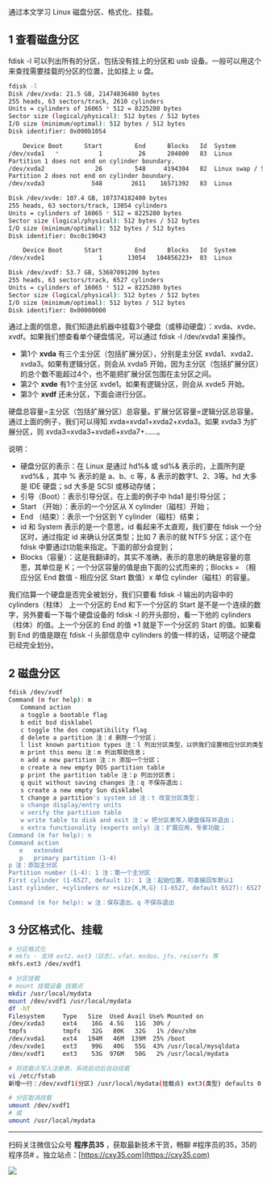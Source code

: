 通过本文学习 Linux 磁盘分区、格式化、挂载。
<!-- more -->

## 1 查看磁盘分区

fdisk -l 可以列出所有的分区，包括没有挂上的分区和 usb 设备。一般可以用这个来查找需要挂载的分区的位置，比如挂上 u 盘。

```bash
fdisk -l
Disk /dev/xvda: 21.5 GB, 21474836480 bytes
255 heads, 63 sectors/track, 2610 cylinders
Units = cylinders of 16065 * 512 = 8225280 bytes
Sector size (logical/physical): 512 bytes / 512 bytes
I/O size (minimum/optimal): 512 bytes / 512 bytes
Disk identifier: 0x000b1054

    Device Boot      Start         End      Blocks   Id  System
/dev/xvda1   *           1          26      204800   83  Linux
Partition 1 does not end on cylinder boundary.
/dev/xvda2              26         548     4194304   82  Linux swap / Solaris
Partition 2 does not end on cylinder boundary.
/dev/xvda3             548        2611    16571392   83  Linux

Disk /dev/xvde: 107.4 GB, 107374182400 bytes
255 heads, 63 sectors/track, 13054 cylinders
Units = cylinders of 16065 * 512 = 8225280 bytes
Sector size (logical/physical): 512 bytes / 512 bytes
I/O size (minimum/optimal): 512 bytes / 512 bytes
Disk identifier: 0xc0c19043

    Device Boot      Start         End      Blocks   Id  System
/dev/xvde1               1       13054   104856223+  83  Linux

Disk /dev/xvdf: 53.7 GB, 53687091200 bytes
255 heads, 63 sectors/track, 6527 cylinders
Units = cylinders of 16065 * 512 = 8225280 bytes
Sector size (logical/physical): 512 bytes / 512 bytes
I/O size (minimum/optimal): 512 bytes / 512 bytes
Disk identifier: 0x00000000
```

通过上面的信息，我们知道此机器中挂载3个硬盘（或移动硬盘）：xvda、xvde、xvdf。如果我们想查看单个硬盘情况，可以通过 fdisk -l /dev/xvda1 来操作。

- 第1个 **xvda** 有三个主分区（包括扩展分区），分别是主分区 xvda1、xvda2、xvda3。如果有逻辑分区，则会从 xvda5 开始，因为主分区（包括扩展分区）的总个数不能超过4个，也不能把扩展分区包围在主分区之间。
- 第2个 **xvde** 有1个主分区 xvde1。如果有逻辑分区，则会从 xvde5 开始。  
- 第3个 **xvdf** 还未分区，下面会进行分区。

硬盘总容量=主分区（包括扩展分区）总容量。扩展分区容量=逻辑分区总容量。通过上面的例子，我们可以得知 xvda=xvda1+xvda2+xvda3。如果 xvda3 为扩展分区，则 xvda3=xvda3+xvda6+xvda7+......。

说明：

- 硬盘分区的表示：在 Linux 是通过 hd%& 或 sd%& 表示的，上面所列是 xvd%& ，其中 % 表示的是 a、b、c 等，& 表示的数字1、2、3等。hd 大多是 IDE 硬盘；sd 大多是 SCSI 或移动存储；  
- 引导（Boot）：表示引导分区，在上面的例子中 hda1 是引导分区；  
- Start （开始）：表示的一个分区从 X cylinder（磁柱）开始；  
- End （结束）：表示一个分区到 Y cylinder（磁柱）结束；  
- id 和 System 表示的是一个意思，id 看起来不太直观，我们要在 fdisk 一个分区时，通过指定 id 来确认分区类型；比如 7 表示的就 NTFS 分区；这个在 fdisk 中要通过t功能来指定。下面的部分会提到；  
- Blocks（容量）：这是我翻译的，其实不准确，表示的意思的确是容量的意思，其单位是 K；一个分区容量的值是由下面的公式而来的；Blocks = （相应分区 End 数值 - 相应分区 Start 数值）x 单位 cylinder（磁柱）的容量。

我们估算一个硬盘是否完全被划分，我们只要看 fdisk -l 输出的内容中的 cylinders（柱体） 上一个分区的 End 和下一个分区的 Start 是不是一个连续的数字，另外要看一下每个硬盘设备的 fdisk -l 的开头部份，看一下他的 cylinders（柱体）的值。上一个分区的 End 的值 +1 就是下一个分区的 Start 的值。如果看到 End 的值是跟在 fdisk -l 头部信息中 cylinders 的值一样的话，证明这个硬盘已经完全划分。

## 2 磁盘分区

```bash
fdisk /dev/xvdf
Command (m for help): m
　　Command action
　　a toggle a bootable flag
　　b edit bsd disklabel
　　c toggle the dos compatibility flag
　　d delete a partition 注：d 删除一个分区；
　　l list known partition types 注：l 列出分区类型，以供我们设置相应分区的类型；
　　m print this menu 注：m 列出帮助信息；
　　n add a new partition 注：n 添加一个分区；
　　o create a new empty DOS partition table
　　p print the partition table 注：p 列出分区表；
　　q quit without saving changes 注：q 不保存退出；
　　s create a new empty Sun disklabel
　　t change a partition's system id 注：t 改变分区类型；
　　u change display/entry units
　　v verify the partition table
　　w write table to disk and exit 注：w 把分区表写入硬盘保存并退出；
　　x extra functionality (experts only) 注：扩展应用，专家功能；
Command (m for help): n
Command action
   e   extended
   p   primary partition (1-4)
p 注：添加主分区
Partition number (1-4): 1 注：第一个主分区
First cylinder (1-6527, default 1): 1 注：起始位置，可直接回车默认1
Last cylinder, +cylinders or +size{K,M,G} (1-6527, default 6527): 6527 注：结束位置，可直接回车默认6527，表示磁盘全部空间分到一个分区中。或者输入别的数值，或者也可输+200M来指定分区大小为200M。

Command (m for help): w 注：保存退出，q 不保存退出
```

## 3 分区格式化、挂载

```bash
# 分区格式化
# mkfs - 支持 ext2、ext3（日志）、vfat、msdos、jfs、reiserfs 等
mkfs.ext3 /dev/xvdf1

# 分区挂载
# mount 挂载设备 挂载点
mkdir /usr/local/mydata
mount /dev/xvdf1 /usr/local/mydata
df -hT
Filesystem     Type   Size  Used Avail Use% Mounted on
/dev/xvda3     ext4    16G  4.5G   11G  30% /
tmpfs          tmpfs   32G   80K   32G   1% /dev/shm
/dev/xvda1     ext4   194M   46M  139M  25% /boot
/dev/xvde1     ext3    99G   40G   55G  43% /usr/local/mysqldata
/dev/xvdf1     ext3    53G  976M   50G   2% /usr/local/mydata

# 将挂载点写入注册表，系统启动后自动挂载
vi /etc/fstab
新增一行：/dev/xvdf1(分区) /usr/local/mydata(挂载点) ext3(类型) defaults 0 0

# 分区取消挂载
umount /dev/xvdf1
# 或
umount /usr/local/mydata
```


---

扫码关注微信公众号 **程序员35** ，获取最新技术干货，畅聊 #程序员的35，35的程序员# 。独立站点：[https://cxy35.com](https://cxy35.com)

![](https://oscimg.oschina.net/oscnet/up-285838b9c516db5bb1ba760f292f2346078.JPEG)